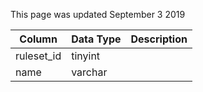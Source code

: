This page was updated September 3 2019

| Column     | Data Type | Description |
| ---------- | --------- | ----------- |
| ruleset_id | tinyint   |             |
| name       | varchar   |             |
